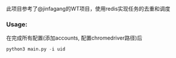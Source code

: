此项目参考了@jinfagang的WT项目，使用redis实现任务的去重和调度

### Usage:
在完成所有配置(添加accounts, 配置chromedriver路径)后
```py
python3 main.py -i uid
```
